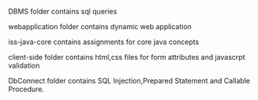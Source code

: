 DBMS folder contains sql queries 

webapplication folder contains dynamic web application

iss-java-core contains assignments for core java concepts

client-side folder contains html,css files for form attributes and javascrpt validation

DbConnect folder contains SQL Injection,Prepared Statement and Callable Procedure.
